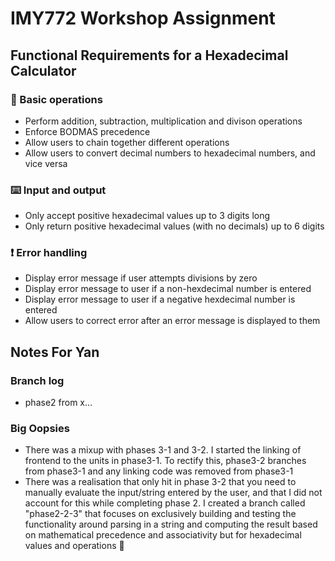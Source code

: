 # IMY772 Workshop Assignment

## Functional Requirements for a Hexadecimal Calculator

### 🧮 Basic operations
- Perform addition, subtraction, multiplication and divison operations
- Enforce BODMAS precedence
- Allow users to chain together different operations
- Allow users to convert decimal numbers to hexadecimal numbers, and vice versa

### ⌨️ Input and output
- Only accept positive hexadecimal values up to 3 digits long
- Only return positive hexadecimal values (with no decimals) up to 6 digits

### ❗ Error handling
- Display error message if user attempts divisions by zero
- Display error message to user if a non-hexdecimal number is entered
- Display error message to user if a negative hexdecimal number is entered
- Allow users to correct error after an error message is displayed to them

## Notes For Yan
### Branch log
- phase2 from x...
### Big Oopsies
- There was a mixup with phases 3-1 and 3-2. I started the linking of frontend to the units in phase3-1. To rectify this, phase3-2 branches from phase3-1 and any linking code was removed from phase3-1
- There was a realisation that only hit in phase 3-2 that you need to manually evaluate the input/string entered by the user, and that I did not account for this while completing phase 2. I created a branch called "phase2-2-3" that focuses on exclusively building and testing the functionality around parsing in a string and computing the result based on mathematical precedence and associativity but for hexadecimal values and operations 🫠